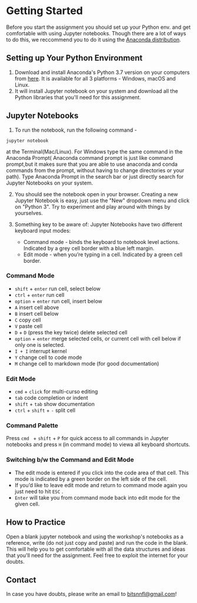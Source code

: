 # Getting Started
Before you start the assignment you should set up your Python env. and get comfortable with using Jupyter notebooks. Though there are a lot of ways to do this, we reccommend you to do it using the [Anaconda distribution](https://www.anaconda.com/distribution/).

## Setting up Your Python Environment

1. Download and install Anaconda's Python 3.7 version on your computers from [here](https://www.anaconda.com/distribution/). It is available for all 3 platforms - Windows, macOS and Linux.
2. It will install Jupyter notebook on your system and download all the Python libraries that you'll need for this assignment. 

## Jupyter Notebooks

1. To run the notebook, run the following command -
```
jupyter notebook
```
at the Terminal(Mac/Linux). For Windows type the same command in the Anaconda Prompt( Anaconda command prompt is just like command prompt,but it makes sure that you are able to use anaconda and conda commands from the prompt, without having to change directories or your path). Type Anaconda Prompt in the search bar or just directly search for Jupyter Notebooks on your system.

2. You should see the notebook open in your browser. Creating a new Jupyter Notebook is easy, just use the "New" dropdown menu and click on "Python 3". Try to experiment and play around with things by yourselves.

3. Something key to be aware of: Jupyter Notebooks have two different keyboard input modes: 
    - Command mode - binds the keyboard to notebook level actions. Indicated by a grey cell border with a blue left margin.
    - Edit mode - when you’re typing in a cell. Indicated by a green cell border.

### Command Mode

- ``` shift ``` + ```enter``` run cell, select below
- ``` ctrl ``` + ```enter``` run cell
- ``` option ``` + ```enter``` run cell, insert below
- ```A``` insert cell above
- ```B``` insert cell below
- ```C``` copy cell
- ```V``` paste cell
- ```D``` + ```D``` (press the key twice) delete selected cell
- ``` option ``` + ```enter``` merge selected cells, or current cell with cell below if only one is selected.
- ```I + I``` interrupt kernel
- ```Y``` change cell to code mode
- ```M```  change cell to markdown mode (for good documentation)
### Edit Mode
- ``` cmd ``` + ```click``` for multi-curso editing
- ```tab``` code completion or indent
- ``` shift ``` + ```tab``` show documentation
- ``` ctrl ``` + ```shift``` + ```-``` split cell
### Command Palette
Press ```cmd ``` + ```shift``` + ```P``` for quick access to all commands in Jupyter notebooks and press ```H``` (in command mode) to viewa all keyboard shortcuts.

### Switching b/w the Command and Edit Mode
- The edit mode is entered if you click into the code area of that cell. This mode is indicated by a green border on the left side of the cell. 
- If you’d like to leave edit mode and return to command mode again you just need to hit ```ESC``` .
- ```Enter``` will take you from command mode back into edit mode for the given cell.


## How to Practice
Open a blank jupyter notebook and using the workshop's notebooks as a reference, write (do not just copy and paste) and run the code in the blank. This will help you to get comfortable with all the data structures and ideas that you'll need for the assignment. Feel free to exploit the internet for your doubts.

##  Contact
In case you have doubts, please write an email to bitsnnfl@gmail.com!
